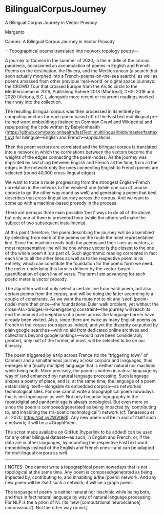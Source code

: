# BilingualCorpusJourney
A Bilingual Corpus Journey in Vector Prosody

Margento

Cannes. A Bilingual Corpus Journey in Vector Prosody

—Topographical poems translated into network topology poetry—

A journey to Cannes in the summer of 2020, in the middle of the corona pandemic, occasioned an accumulation of poems in English and French. Poems on the destination, the Riviera, and the Mediterranean (a search that soon actually morphed into a French-poems-on-the-sea search), as well as poems amassed from other previous ‘real-world’ or digital space journeys: the CROWD Tour that crossed Europe from the Arctic circle to the Mediterranean in 2016, Publishing Sphere 2018 (Montreal), DHSI 2019 and 2020 (Victoria, B.C.), alongside more recent or recurrent readings worked their way into the collection. 

The resulting bilingual corpus was then processed in its entirety by computing vectors for each poem based off of the FastText multilingual pre-trained word embeddings (trained on Common Crawl and Wikipedia) and repurposing the code written by Babylonhealth (https://github.com/babylonhealth/fastText_multilingual/blob/master/fasttext.py) for bilingual—English and French—applications. 

Then the poem vectors are correlated and the bilingual corpus is translated into a network in which the correlations between the vectors become the weights of the edges connecting the poem-nodes. As the journey was imprinted by switching between English and French all the time, from all the edges in the network only the ones connecting English to French poems are selected (round 40,000 cross-lingual edges). 

We want to trace a route progressing from the strongest English-French correlation in the network to the weakest one (while one can of course choose to go the other way round as well) and generating a poem that best describes that cross-lingual journey across the corpus. And we want to come up with a machine-based prosody in the process. 

There are perhaps three main possible ‘best’ ways to do all of the above, but only one of them is presented here (while the others will make the subject of two subsequent installments). 

At this point therefore, the poem describing the journey will be assembled by selecting from each of the poems on the route the most representative line. Since the machine reads both the poems and their lines as vectors, a most representative line will be one whose vector is the closest to the one of the whole poem it is a part of. Such algorithmic reading correlates in fact each line to all the other lines as well as to the respective poem in its entirety, which can constitute the foundation for the poetic form we need. The meter underlying this form is defined by the vector-based quantification of each line of verse. The term I am advancing for such poetic meter is vector prosody. 

The algorithm will not only select a certain line from each poem, but also certain poems from the corpus, and will be doing the latter according to a couple of constraints. As we want the route not to hit any ‘spot’ (poem-node) more than once—the foundational Euler walk problem, yet without the cross-ALL-bridges-in-Koenigsberg constraint—the journey will reach its end the moment all neighbors of a poem across the language barrier have already been visited. Also, since there are twice as many English poems as French in the corpus (outrageous indeed, and yet the disparity outputted by plain google searches—with no aid from dedicated online archives and collections beyond google rankings—would have been considerably greater), only half of the former, at most, will be selected to be on our itinerary. 

The poem triggered by a trip across France (to the “triggering town” of Cannes) and a simultaneous journey across corpora and languages, thus emerges in a (dually multiple) language that is neither natural nor machinic while being both. More precisely, the poem is written in natural language by way of (and enhanced by) natural language processing. Such language shapes a poetry of place, and is, at the same time, the language of a poem establishing itself—alongside its embedded corpora—as networked technological sites. For one cannot write a topographical poem nowadays that is not topological as well. Not only because topography in the (post)digital and pandemic age is always topological. But even more so since the poem is composed/generated as being impacted by, contributing to, and inhabiting the (“a-poetic technological”) network (cf. Tanasescu et al. 2020, https://bit.ly/2WVt9jR). Any new poem will be in and of itself such a network; it will be a #GraphPoem.

The script made available on GitHub [hyperlink to be added] can be used for any other bilingual dataset—as such, in English and French, or, if the data are in other languages, by importing the respective FastText word embeddings instead of the English and French ones—and can be adapted for multilingual corpora as well.

_________________________


[ NOTES: One cannot write a topographical poem nowadays that is not topological at the same time. Any poem is composed/generated as being impacted by, contributing to, and inhabiting a/the (poem) network. And any new poem will be itself such a network; it will be a graph poem. 

The language of poetry is neither natural nor machinic while being both, and thus in fact natural language by way of natural language processing. For NLP is the a priori of NL (its ‘new [computational neuroscience] unconscious’). Not the other way round.]
